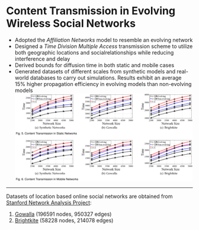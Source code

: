 # Content Transmission in Evolving Wireless Social Networks
+ Adopted the *Affiliation Networks* model to resemble an evolving network
+ Designed a *Time Division Multiple Access* transmission scheme to utilize both geographic locations and socialrelationships while reducing interference and delay
+ Derived bounds for diffusion time in both static and mobile cases
+ Generated datasets of different scales from synthetic models and real-world databases to carry out simulations. Results exhibit an average 15% higher propagation efficiency in evolving models than non-evolving models
![](./draw/results.png)
---
Datasets of location based online social networks are obtained from [Stanford Network Analysis Project](http://snap.stanford.edu/index.html):

1. [Gowalla](http://snap.stanford.edu/data/loc-Gowalla.html) (196591 nodes, 950327 edges)
2. [Brightkite](http://snap.stanford.edu/data/loc-Brightkite.html) (58228 nodes, 214078 edges)